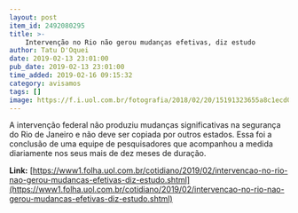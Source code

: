 ```yaml
---
layout: post
item_id: 2492080295
title: >-
    Intervenção no Rio não gerou mudanças efetivas, diz estudo
author: Tatu D'Oquei
date: 2019-02-13 23:01:00
pub_date: 2019-02-13 23:01:00
time_added: 2019-02-16 09:15:32
category: avisamos
tags: []
image: https://f.i.uol.com.br/fotografia/2018/02/20/15191323655a8c1ecd07962_1519132365_3x2_rt.jpg
---
```


A intervenção federal não produziu mudanças significativas na segurança do Rio de Janeiro e não deve ser copiada por outros estados. Essa foi a conclusão de uma equipe de pesquisadores que acompanhou a medida diariamente nos seus mais de dez meses de duração.

**Link:** [https://www1.folha.uol.com.br/cotidiano/2019/02/intervencao-no-rio-nao-gerou-mudancas-efetivas-diz-estudo.shtml](https://www1.folha.uol.com.br/cotidiano/2019/02/intervencao-no-rio-nao-gerou-mudancas-efetivas-diz-estudo.shtml)

